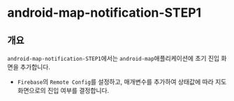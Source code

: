# android-map-notification-STEP1

## 개요

`android-map-notification-STEP1`에서는 `android-map`애플리케이션에 초기 진입 화면을 추가합니다.
- `Firebase`의 `Remote Config`를 설정하고, 매개변수를 추가하여 상태값에 따라 지도 화면으로의 진입 여부를 결정합니다.